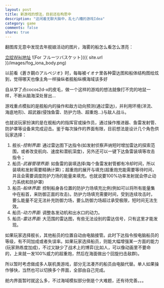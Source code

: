 ```yaml
---
layout: post
title: 新游戏的想法，目前还在构思中
description: "这闲着无聊大脑中，乱七八糟的游戏Idea"
category: game
comments: false
share: true
---
```


翻图库无意中发现去年舰娘活动的图片，海雾的船怎么看怎么漂亮：

[立绘Wiki地址](http://wikiwiki.jp/kc-summary/?gst)
![For フルーツバスケット]({{ site.url }}/images/fog_iona_body.png)

以前看《蒼き鋼のアルペジオ》时，每每被イオナ里各种雷达图和船体结构图给炫到，觉得哪天也像主角一样操纵者舰船纵横海域该多好

自从学了点cocos2d-x的皮毛，做一个这样的游戏的想法就像打不完的地鼠一样，不断从脑海深处冒出...



游戏重点模拟的是舰船内的操作和敌方动向预测(通过雷达)，并利用环境(洋流、海底地形)、超武器(侵蚀鱼雷、防护力场、超重炮...)与敌人战斗。

也就说玩家扮演的是在舰船内的指挥官或操作员，通过操作推进器、鱼雷发射管、防护罩等设备来完成迎击。鉴于每次操作的界面有限，目前想法是设计几个角色供玩家选择：

1. 舰长-_控制界面_: 通过雷达图下达指令(如发射侦察声纳短时增加雷达的探索范围，或者改变航向、速度和潜航深度)，另外还可以一键下达鱼雷装填等攻击指令；
2. 船员-_武器管理界面_: 如鱼雷的装填选择(每个鱼雷发射管都有冷却时间，所以装填和发射需要精确计算)；超重炮的展开与填充(超重炮充能需要等待时间，并且会需要调度防护力场的能量来填充。也就说要100%功率发射就会停止动力系统和防护罩)
3. 船员-_船体界面_: 控制船身各位置的防护力场填充比例(例如可以将所有能量集中在船首，来防御正面的攻击)。防护力场填充需要时间，受到连续攻击时，要么能量不足无法补充防御力场，要么防御力场超过承受极限，短时间无法生效。
4. 船员-_动力界面_: 调整各发动机和出水口的动力。
5. 船员-_雷达界面_: 大范围的雷达图，有些无法设别的雷达信号，只有这里才能发现。

如果玩家选择舰长，其他船员的位置自动由电脑接管。此时下达指令按电脑船员的等级，有不同加成或者失误率。如果玩家选择船员，则能大幅增强某一方面的能力(玩家熟练度加成)，不过又缺少了战术上的博弈(比如人，可以像动画里不要命的，上来就一发100%威力的超重炮，然后在海面做出个回旋扫击敌群)。

所以暂时考虑做成多人联机类游戏，部分无法凑齐的船员由电脑代替。单人如果操作够快，当然也可以切换多个界面，全部由自己完成。

舱内界面暂时就这么多，不过海域模拟部分倒是个大难题，还有待完善。。。
